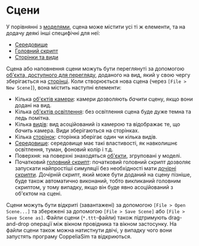 
# Сцени

У порівнянні з [моделями](./Models.md), сцена може містити усі ті ж елементи, та на додачу деякі інші специфічні для неї:
- [Середовище](../Environment/Environment.md)
- [Головний скрипт](https://www.coppeliarobotics.com/helpFiles/en/mainScript.htm)
- [Сторінки та види](<../User_Interface/Pages and views.md>)

Сцена або наповнення сцени можуть бути переглянуті за допомогою [об'єкта, доступного для перегляду](<../Entities/Scene objects/Viewable objects.md>), доданого на вид, який у свою чергу зберігається на [сторінці](<../User_Interface/Pages and views.md>). Коли створюється нова сцена (через `[File > New Scene]`), вона містить наступні елементи:
- Кілька [об'єктів камери](https://www.coppeliarobotics.com/helpFiles/en/cameras.htm): камери дозволяють _бачити_ сцену, якщо вони додані на вид.
- Кілька [об'єктів освітлення](https://www.coppeliarobotics.com/helpFiles/en/lights.htm): без освітлення сцена буде дуже темна та ледь помітна.
- Кілька [видів](<../User_Interface/Pages and views.md>): вид асоційований із камерою та відображає те, що _бачить_ камера. Види зберігаються на сторінках.
- Кілька [сторінок](<../User_Interface/Pages and views.md>): сторінка зберігає один чи кілька видів.
- [Середовище](../Environment/Environment.md): середовище має такі властивості, як навколишнє освітлення, туман, фоновий колір і т.д.
- Поверхня: на поверхні знаходяться [об'єкти](<../Entities/Scene objects/Scene objects.md>), згруповані у моделі.
- Початковий [головний скрипт](https://www.coppeliarobotics.com/helpFiles/en/mainScript.htm): початковий головний скрипт дозволяє запускати найпростіші симуляції без необхідності мати [дочірні скрипти](https://www.coppeliarobotics.com/helpFiles/en/childScripts.htm). Дочірній скрипт, який може бути доданий на сцену пізніше, буде також автоматично виконаний, тобто викликаний головним скриптом, у тому випадку, якщо він буде явно асоційований з об'єктом на сцені.

Сцени можуть бути відкриті (завантажені) за допомогою `[File > Open Scene...]` та збережені за допомогою `[File > Save Scene]` або `[File > Save Scene as]`. Файли сцени (`*.ttt`-файли) також підтримують drag-and-drop операції між вікном провідника та вікном застосунку. На файли сцени також можна натистнути двічі, у випадку чого вони запустять програму CoppeliaSim та відкриються.
